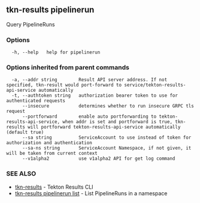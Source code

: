 ## tkn-results pipelinerun

Query PipelineRuns

### Options

```
  -h, --help   help for pipelinerun
```

### Options inherited from parent commands

```
  -a, --addr string        Result API server address. If not specified, tkn-result would port-forward to service/tekton-results-api-service automatically
  -t, --authtoken string   authorization bearer token to use for authenticated requests
      --insecure           determines whether to run insecure GRPC tls request
      --portforward        enable auto portforwarding to tekton-results-api-service, when addr is set and portforward is true, tkn-results will portforward tekton-results-api-service automatically (default true)
      --sa string          ServiceAccount to use instead of token for authorization and authentication
      --sa-ns string       ServiceAccount Namespace, if not given, it will be taken from current context
      --v1alpha2           use v1alpha2 API for get log command
```

### SEE ALSO

* [tkn-results](tkn-results.md)	 - Tekton Results CLI
* [tkn-results pipelinerun list](tkn-results_pipelinerun_list.md)	 - List PipelineRuns in a namespace

